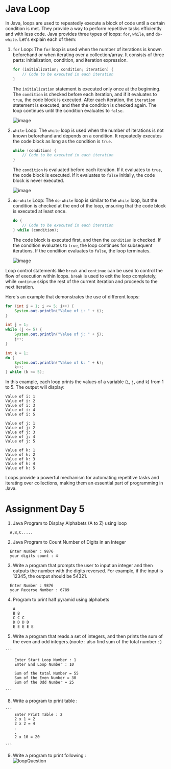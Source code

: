 # Java Loop

In Java, loops are used to repeatedly execute a block of code until a certain condition is met. They provide a way to perform repetitive tasks efficiently and with less code. Java provides three types of loops: `for`, `while`, and `do-while`. Let's explain each of them:

1. `for` Loop:
   The `for` loop is used when the number of iterations is known beforehand or when iterating over a collection/array. It consists of three parts: initialization, condition, and iteration expression.

   ```java
   for (initialization; condition; iteration) {
       // Code to be executed in each iteration
   }
   ```

   The `initialization` statement is executed only once at the beginning. The `condition` is checked before each iteration, and if it evaluates to `true`, the code block is executed. After each iteration, the `iteration` statement is executed, and then the condition is checked again. The loop continues until the condition evaluates to `false`.

   ![image](https://github.com/Pankaj-Str/Learn-JAVA-SE/assets/36913690/c92fad6e-d7a1-40c0-81c4-4d2db70cc3f6)



3. `while` Loop:
   The `while` loop is used when the number of iterations is not known beforehand and depends on a condition. It repeatedly executes the code block as long as the condition is `true`.

   ```java
   while (condition) {
       // Code to be executed in each iteration
   }
   ```

   The `condition` is evaluated before each iteration. If it evaluates to `true`, the code block is executed. If it evaluates to `false` initially, the code block is never executed.

   ![image](https://github.com/Pankaj-Str/Learn-JAVA-SE/assets/36913690/bcb4f2fd-4541-43eb-a5ae-a7f339dcb2d2)



5. `do-while` Loop:
   The `do-while` loop is similar to the `while` loop, but the condition is checked at the end of the loop, ensuring that the code block is executed at least once.

   ```java
   do {
       // Code to be executed in each iteration
   } while (condition);
   ```

   The code block is executed first, and then the `condition` is checked. If the condition evaluates to `true`, the loop continues for subsequent iterations. If the condition evaluates to `false`, the loop terminates.

   ![image](https://github.com/Pankaj-Str/Learn-JAVA-SE/assets/36913690/aa1c5dff-5d3a-461f-9543-f77e56b82115)



Loop control statements like `break` and `continue` can be used to control the flow of execution within loops. `break` is used to exit the loop completely, while `continue` skips the rest of the current iteration and proceeds to the next iteration.

Here's an example that demonstrates the use of different loops:

```java
for (int i = 1; i <= 5; i++) {
    System.out.println("Value of i: " + i);
}

int j = 1;
while (j <= 5) {
    System.out.println("Value of j: " + j);
    j++;
}

int k = 1;
do {
    System.out.println("Value of k: " + k);
    k++;
} while (k <= 5);
```

In this example, each loop prints the values of a variable (`i`, `j`, and `k`) from 1 to 5. The output will display:

```
Value of i: 1
Value of i: 2
Value of i: 3
Value of i: 4
Value of i: 5

Value of j: 1
Value of j: 2
Value of j: 3
Value of j: 4
Value of j: 5

Value of k: 1
Value of k: 2
Value of k: 3
Value of k: 4
Value of k: 5
```

Loops provide a powerful mechanism for automating repetitive tasks and iterating over collections, making them an essential part of programming in Java.


# Assignment Day 5
  1. Java Program to Display Alphabets (A to Z) using loop
  ```
    A,B,C.....

  ```
  2. Java Program to Count Number of Digits in an Integer
  ```
    Enter Number : 9876
    your digits count : 4

  ```
  3. Write a program that prompts the user to input an integer and then outputs the number with the digits reversed. For example, if the input is 12345, the output should be 54321.
  ```
    Enter Number : 9876
    your Recerse Number : 6789

  ```
  4. Program to print half pyramid using alphabets<br>
      ```
      A
      B B
      C C C
      D D D D
      E E E E E
      
      ```
   5. Write a program that reads a set of integers, and then prints the sum of the even and odd integers.(noote : also find sum of the total number : )

    ```

        Enter Start Loop Number : 1
        Emter End Loop Number : 10

        Sum of the total Number = 55
        Sum of the Even Number = 30
        Sum of the Odd Number = 25

    ```

   8. Write a program to print table : 

    ```
        Enter Print Table : 2
        2 x 1 = 2
        2 x 2 = 4
        .
        .
        2 x 10 = 20

    ```

   9. Write a program to print following :<br>
       ![loopQuestion](https://github.com/Pankaj-Str/Learn-JAVA-SE/assets/36913690/84109b67-24b6-4d43-b27b-2b9adb1770fa)
   
